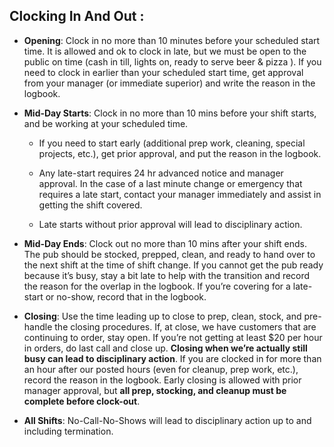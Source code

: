 ## Clocking In And Out : 

- **Opening**:  Clock in no more than 10 minutes before your scheduled start time.  It is allowed and ok to clock in late, but we must be open to the public on time (cash in till, lights on, ready to serve beer & pizza ).  If you need to clock in earlier than your scheduled start time, get approval from your manager (or immediate superior) and write the reason in the logbook.

- **Mid-Day Starts**:  Clock in no more than 10 mins before your shift starts, and be working at your scheduled time.  

  - If you need to start early (additional prep work, cleaning, special projects, etc.), get prior approval, and put the reason in the logbook.  

  - Any late-start requires 24 hr advanced notice and manager approval.  In the case of a last minute change or emergency that requires a late start, contact your manager immediately and assist in getting the shift covered.

  - Late starts without prior approval will lead to disciplinary action.  

- **Mid-Day Ends**:  Clock out no more than 10 mins after your shift ends.  The pub should be stocked, prepped, clean, and ready to hand over to the next shift at the time of shift change.  If you cannot get the pub ready because it’s busy, stay a bit late to help with the transition and record the reason for the overlap in the logbook.  If you’re covering for a late-start or no-show, record that in the logbook.

- **Closing**:  Use the time leading up to close to prep, clean, stock, and pre-handle the closing procedures.  If, at close, we have customers that are continuing to order, stay open.  If you’re not getting at least $20 per hour in orders, do last call and close up.  **Closing when we’re actually still busy can lead to disciplinary action**.  If you are clocked in for more than an hour after our posted hours (even for cleanup, prep work, etc.), record the reason in the logbook.  Early closing is allowed with prior manager approval, but **all prep, stocking, and cleanup must be complete before clock-out**.

- **All Shifts**:  No-Call-No-Shows will lead to disciplinary action up to and including termination.


